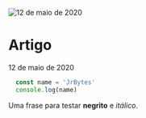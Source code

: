 ![12 de maio de 2020](../assets/covers/2020-05-12-hello-world.png)

# Artigo  
12 de maio de 2020

```js
  const name = 'JrBytes'
  console.log(name)
```

Uma frase para testar **negrito** e *itálico*.